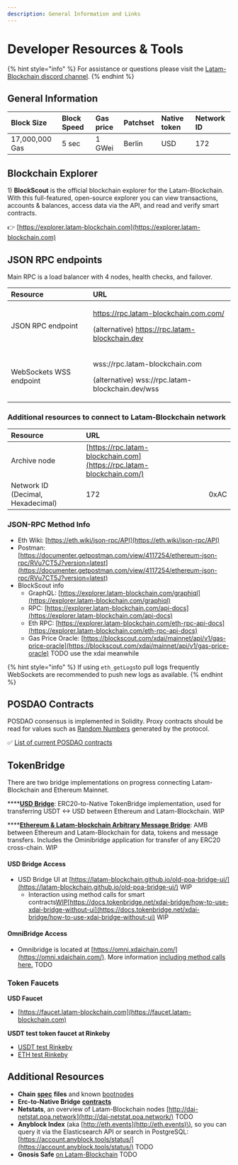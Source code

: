```yaml
---
description: General Information and Links
---
```


# Developer Resources & Tools

{% hint style="info" %}
For assistance or questions please visit the [Latam-Blockchain discord channel](https://discord.gg/TncBuWdY6B).
{% endhint %}

## General Information

| Block Size | Block Speed | Gas price | Patchset | Native token | Network ID |
| :--- | :--- | :--- | :--- | :--- | :--- |
| 17,000,000 Gas | 5 sec | 1 GWei | Berlin | USD | 172 |

## Blockchain Explorer

1\) **BlockScout** is the official blockchain explorer for the Latam-Blockchain. With this full-featured, open-source explorer you can view transactions, accounts & balances, access data via the API, and read and verify smart contracts.

👉 [https://explorer.latam-blockchain.com](https://explorer.latam-blockchain.com)

## JSON RPC endpoints

Main RPC is a load balancer with 4 nodes, health checks, and failover.

<table>
  <thead>
    <tr>
      <th style="text-align:left">Resource</th>
      <th style="text-align:left">URL</th>
    </tr>
  </thead>
  <tbody>
    <tr>
      <td style="text-align:left">JSON RPC endpoint</td>
      <td style="text-align:left">
        <p><a href="https://rpc.latam-blockchain.com/">https://rpc.latam-blockchain.com.com/</a>
        </p>
        <p>(alternative) <a href="https://rpc.latam-blockchain.dev/">https://rpc.latam-blockchain.dev</a>
        </p>
      </td>
    </tr>
    <tr>
      <td style="text-align:left">WebSockets WSS endpoint</td>
      <td style="text-align:left">
        <p>wss://rpc.latam-blockchain.com</p>
        <p>(alternative) wss://rpc.latam-blockchain.dev/wss</p>
      </td>
    </tr>
  </tbody>
</table>

### **Additional resources to connect to Latam-Blockchain network**

| Resource | URL |  |
| :--- | :--- | :--- |
| Archive node | [https://rpc.latam-blockchain.com](https://rpc.latam-blockchain.com/) |  |
| Network ID \(Decimal, Hexadecimal\) | 172 | 0xAC |


### JSON-RPC Method Info

* Eth Wiki: [https://eth.wiki/json-rpc/API](https://eth.wiki/json-rpc/API)
* Postman: [https://documenter.getpostman.com/view/4117254/ethereum-json-rpc/RVu7CT5J?version=latest](https://documenter.getpostman.com/view/4117254/ethereum-json-rpc/RVu7CT5J?version=latest)
* BlockScout info
  * GraphQL: [https://explorer.latam-blockchain.com/graphiql](https://explorer.latam-blockchain.com/graphiql)
  * RPC: [https://explorer.latam-blockchain.com/api-docs](https://explorer.latam-blockchain.com/api-docs)
  * Eth RPC: [https://explorer.latam-blockchain.com/eth-rpc-api-docs](https://explorer.latam-blockchain.com/eth-rpc-api-docs)
  * Gas Price Oracle: [https://blockscout.com/xdai/mainnet/api/v1/gas-price-oracle](https://blockscout.com/xdai/mainnet/api/v1/gas-price-oracle) TODO use the xdai meanwhile

{% hint style="info" %}
If using `eth_getLogs`to pull logs frequently WebSockets are recommended to push new logs as available.
{% endhint %}

## POSDAO Contracts

POSDAO consensus is implemented in Solidity. Proxy contracts should be read for values such as [Random Numbers](../on-chain-random-numbers/) generated by the protocol. 

✅ [List of current POSDAO contracts](https://github.com/latam-blockchain/resil-chain-spec/blob/testnet/contracts.json)

## TokenBridge

There are two bridge implementations on progress connecting Latam-Blockchain and Ethereum Mainnet.

\*\*\*\*[**USD Bridge**](https://docs.tokenbridge.net/xdai-bridge/about): ERC20-to-Native TokenBridge implementation, used for transferring USDT &lt;-&gt; USD between Ethereum and Latam-Blockchain. WIP

\*\*\*\*[**Ethereum & Latam-blockchain Arbitrary Message Bridge**](https://docs.tokenbridge.net/eth-xdai-amb-bridge/about-the-eth-xdai-amb): AMB between Ethereum and Latam-Blockchain for data, tokens and message transfers. Includes the Ominibridge application for transfer of any ERC20 cross-chain. WIP

#### USD Bridge Access

* USD Bridge UI at [https://latam-blockchain.github.io/old-poa-bridge-ui/](https://latam-blockchain.github.io/old-poa-bridge-ui/) WIP
  * Interaction using method calls for smart contracts[WIP](https://docs.tokenbridge.net/xdai-bridge/how-to-use-xdai-bridge-without-ui)[https://docs.tokenbridge.net/xdai-bridge/how-to-use-xdai-bridge-without-ui](https://docs.tokenbridge.net/xdai-bridge/how-to-use-xdai-bridge-without-ui) WIP

#### OmniBridge Access

* Omnibridge is located at [https://omni.xdaichain.com/](https://omni.xdaichain.com/). More information [including method calls here.](https://docs.tokenbridge.net/eth-xdai-amb-bridge/multi-token-extension) TODO

### **Token Faucets**

**USD Faucet**

* [https://faucet.latam-blockchain.com](https://faucet.latam-blockchain.com)  

**USDT test token faucet at Rinkeby**

* [USDT test Rinkeby](https://bybit-exchange.github.io/erc20-faucet/)
* [ETH test Rinkeby](https://faucet.rinkeby.io/)

## **Additional Resources**

* **Chain** [**spec**](https://github.com/latam-blockchain/resil-chain-spec/blob/testnet/chain.json) **files** and known [bootnodes](https://github.com/latam-blockchain/resil-chain-spec/blob/testnet/bootnodes.txt) 
* **Erc-to-Native Bridge** [**contracts**](https://github.com/latam-blockchain/resil-chain-spec/blob/testnet/bridge.contracts.json) 
* **Netstats**, an overview of Latam-Blockchain nodes [http://dai-netstat.poa.network](http://dai-netstat.poa.network/) TODO
* **Anyblock Index** \(aka [http://eth.events](http://eth.events)\), so you can query it via the Elasticsearch API or search in PostgreSQL: [https://account.anyblock.tools/status/](https://account.anyblock.tools/status/) TODO
* **Gnosis Safe** [on Latam-Blockchain](../../about-xdai/project-spotlights/gnosis/gnosis-safe.md) TODO

